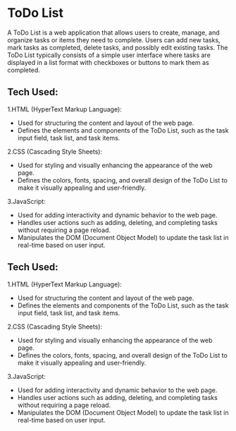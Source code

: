 
# ToDo List

A ToDo List is a web application that allows users to create, manage, and organize tasks or items they need to complete. Users can add new tasks, mark tasks as completed, delete tasks, and possibly edit existing tasks. The ToDo List typically consists of a simple user interface where tasks are displayed in a list format with checkboxes or buttons to mark them as completed.









## Tech Used:

1.HTML (HyperText Markup Language):

* Used for structuring the content and layout of the web page.
* Defines the elements and components of the ToDo List, such as the task input field, task list, and task items.

2.CSS (Cascading Style Sheets):

* Used for styling and visually enhancing the appearance of the web page.
* Defines the colors, fonts, spacing, and overall design of the ToDo List to make it visually appealing and user-friendly.

3.JavaScript:

* Used for adding interactivity and dynamic behavior to the web page.
* Handles user actions such as adding, deleting, and completing tasks without requiring a page reload.
* Manipulates the DOM (Document Object Model) to update the task list in real-time based on user input.



## Tech Used:

1.HTML (HyperText Markup Language):

* Used for structuring the content and layout of the web page.
* Defines the elements and components of the ToDo List, such as the task input field, task list, and task items.

2.CSS (Cascading Style Sheets):

* Used for styling and visually enhancing the appearance of the web page.
* Defines the colors, fonts, spacing, and overall design of the ToDo List to make it visually appealing and user-friendly.

3.JavaScript:

* Used for adding interactivity and dynamic behavior to the web page.
* Handles user actions such as adding, deleting, and completing tasks without requiring a page reload.
* Manipulates the DOM (Document Object Model) to update the task list in real-time based on user input.


